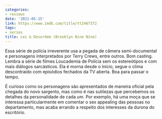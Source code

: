 ```yaml
---
categories:
- reviews
date: '2021-05-15'
link: https://www.imdb.com/title/tt2467372
tags:
- series
title: Lei & Desordem (Brooklyn Nine Nine)
---
```


Essa série de polícia irreverente usa a pegada de câmera semi-documental e personagens interpretados por Terry Crews, entre outros. Bom casting. Lembra a série de filmes Loucademia de Polícia sem os estereótipos e com mais diálogos sarcásticos. Ela é morna desde o início, segue o clima descontraído com episódios fechados da TV aberta. Boa para passar o tempo.

É curioso como os personagens são apresentados de maneira oficial pela chegada do novo sargento, mas como é nas sutilezas que percebemos os detalhes da personalidade de cada um. Por exemplo, há uma moça que se interessa particularmente em comentar o sex appealing das pessoas no departamento, mas acaba errando a respeito dos interesses da durona do escritório.
